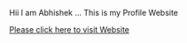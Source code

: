 Hii I am Abhishek ... This is my Profile Website
<!DOCTYPE html>
<html lang="en">
<head>
	<meta charset="utf-8">
	
	
</head>
<body>
<a href="Aboutme.html">Please click here to visit Website</a>
</body>
</html>
